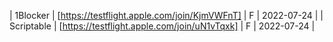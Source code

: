 | 1Blocker | [https://testflight.apple.com/join/KjmVWFnT] | F | 2022-07-24 |
| Scriptable | [https://testflight.apple.com/join/uN1vTqxk] | F | 2022-07-24 |
